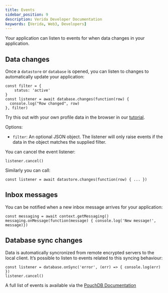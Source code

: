 ```yaml
---
title: Events
sidebar_position: 9
description: Verida Developer Documentation
keywords: [Verida, Web3, Developers]
---
```

Your application can listen to events for when data changes in your application.

## Data changes

Once a `datastore` or `database` is opened, you can listen to changes to automatically update your application:

```tsx
const filter = {
    status: 'active'
}
const listener = await database.changes(function(row) {
  console.log("Row changed", row)
}, filter)
```

Try this out with your own profile data in the browser in our [tutorial](../tutorial/events.mdx).

Options:

- `filter`: An optional JSON object. The listener will only raise events if the data in the object matches the supplied filter.

You can cancel the event listener:

```tsx
listener.cancel()
```

Similarly you can call:

```tsx
const listener = await datastore.changes(function(row) { ... })
```

## Inbox messages

You can be notified when a new inbox message arrives for your application:

```tsx
const messaging = await context.getMessaging()
messaging.onMessage(function(message) { console.log('New message!', message)})
```

## Database sync changes

Data is automatically syncronized from remote encrypted servers to the local client. It’s possible to listen to events related to this syncing behaviour:

```tsx
const listener = database.onSync('error', (err) => { console.log(err) })
listener.cancel()
```

A full list of events is available via the [PouchDB Documentation](https://pouchdb.com/api.html#sync)